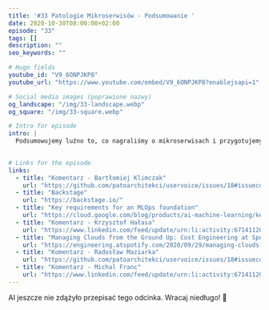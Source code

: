 ```yaml
---
title: '#33 Patologie Mikroserwisów - Podsumowanie '
date: 2020-10-30T08:00:00+02:00
episode: "33"
tags: []
description: ""
seo_keywords: ""

# Hugo fields
youtube_id: "V9_6ONPJKP8"
youtube_url: "https://www.youtube.com/embed/V9_6ONPJKP8?enablejsapi=1"

# Social media images (poprawione nazwy)
og_landscape: "/img/33-landscape.webp"
og_square: "/img/33-square.webp"

# Intro for episode
intro: |
  Podsumowujemy luźno to, co nagraliśmy o mikroserwisach i przygotujemy się do kolejnych tematów ;-)
  

# Links for the episode
links:
  - title: "Komentarz - Bartłomiej Klimczak"
    url: "https://github.com/patoarchitekci/uservoice/issues/18#issuecomment-624008336"
  - title: "Backstage"
    url: "https://backstage.io/"
  - title: "Key requirements for an MLOps foundation"
    url: "https://cloud.google.com/blog/products/ai-machine-learning/key-requirements-for-an-mlops-foundation"
  - title: "Komentarz - Krzysztof Hałasa"
    url: "https://www.linkedin.com/feed/update/urn:li:activity:6714112024453931008?commentUrn=urn%3Ali%3Acomment%3A%28activity%3A6714112024453931008%2C6714246441159675904%29"
  - title: "Managing Clouds from the Ground Up: Cost Engineering at Spotify"
    url: "https://engineering.atspotify.com/2020/09/29/managing-clouds-from-the-ground-up-cost-engineering-at-spotify/"
  - title: "Komentarz - Radosław Maziarka"
    url: "https://github.com/patoarchitekci/uservoice/issues/18#issuecomment-696702439"
  - title: "Komentarz - Michal Franc"
    url: "https://www.linkedin.com/feed/update/urn:li:activity:6714112024453931008?commentUrn=urn%3Ali%3Acomment%3A%28activity%3A6714112024453931008%2C6714115665848016896%29"
---
```


AI jeszcze nie zdążyło przepisać tego odcinka. Wracaj niedługo! 🤖